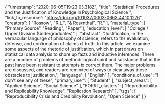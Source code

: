 {
    "timestamp": "2020-06-05T19:23:03.318Z",
    "title": "Statistical Procedures and the Justification of Knowledge in Psychological Science ",
    "link_to_resource": "https://doi.org/10.1037/0003-066X.44.10.1276",
    "creators": [
        "Rosnow",
        "R.L.",
        "& Rosenthal",
        "R."
    ],
    "material_type": [
        "Primary Source",
        "Reading",
        "Paper"
    ],
    "education_level": [
        "College / Upper Division (Undergraduates)"
    ],
    "abstract": "Justification, in the vernacular language of philosophy of science, refers to the evaluation, defense, and confirmation of claims of truth. In this article, we examine some aspects of the rhetoric of justification, which in part draws on statistical data analysis to shore up facts and inductive inferences. There are a number of problems of methodological spirit and substance that in the past have been resistant to attempts to correct them. The major problems are discussed, and readers are reminded of ways to clear away these obstacles to justification.",
    "language": [
        "English"
    ],
    "conditions_of_use": "I don't see any of these",
    "primary_user": [
        "Student"
    ],
    "subject_areas": [
        "Applied Science",
        "Social Science"
    ],
    "FORRT_clusters": [
        "Reproducibility and Replicability Knowledge",
        "Replication Research"
    ],
    "tags": [
        "Reproducibility Crisis and Credibility Revolution",
        "Open Science"
    ]
}